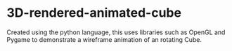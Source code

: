 
# 3D-rendered-animated-cube

Created using the python language, this uses libraries such as OpenGL and Pygame to demonstrate a wireframe animation of an rotating Cube.

